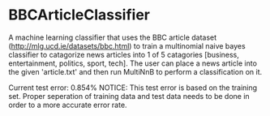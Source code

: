 # BBCArticleClassifier
A machine learning classifier that uses the BBC article dataset (http://mlg.ucd.ie/datasets/bbc.html) to train a multinomial naive bayes classifier to catagorize news articles into 1 of 5 catagories [business, entertainment, politics, sport, tech]. The user can place a news article into the given 'article.txt' and then run MultiNnB to perform a classification on it.

Current test error: 0.854%
NOTICE: This test error is based on the training set. Proper seperation of training data and test data needs to be done in order to a more accurate error rate.